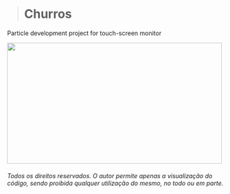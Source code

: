 ># Churros

Particle development project for touch-screen monitor

<img src="https://github.com/Felip3FL/Churros/blob/master/material/image/churros.gif?raw=true" width="500" height="281">


<i><h6>Todos os direitos reservados. O autor permite apenas a visualização do código, sendo proibida qualquer utilização do mesmo, no todo ou em parte.<h6/><i/>
